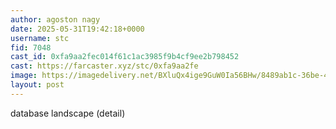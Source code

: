 ```yaml
---
author: agoston nagy
date: 2025-05-31T19:42:18+0000
username: stc
fid: 7048
cast_id: 0xfa9aa2fec014f61c1ac3985f9b4cf9ee2b798452
cast: https://farcaster.xyz/stc/0xfa9aa2fe
image: https://imagedelivery.net/BXluQx4ige9GuW0Ia56BHw/8489ab1c-36be-4c66-4dc5-328587537200/original
layout: post
---
```

database landscape (detail)  

<img src='https://imagedelivery.net/BXluQx4ige9GuW0Ia56BHw/8489ab1c-36be-4c66-4dc5-328587537200/original' alt='' referrerpolicy='no-referrer'/>